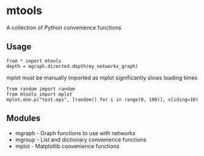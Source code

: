 mtools
======

A collection of Python convenience functions

Usage
-----
    from * import mtools
    depth = mgraph.directed.depth(my_networkx_graph)

mplot must be manually imported as mplot significantly slows loading times

    from random import random
    from mtools import mplot
    mplot.one.p("test.eps", [random() for i in range(0, 100)], sliding=10)

Modules
-------
* mgraph - Graph functions to use with networkx
* mgroup - List and dictionary convenience functions
* mplot - Matplotlib convenience functions

